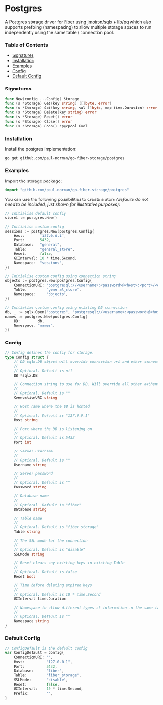 # Postgres

A Postgres storage driver for [Fiber](https://gofiber.io/) using [jmoiron/sqlx](https://jmoiron.github.io/sqlx/) + [lib/pq](https://github.com/lib/pq) which also supports prefixing (namespacing) to allow multiple storage spaces to run independently using the same table / connection pool.

### Table of Contents

- [Signatures](#signatures)
- [Installation](#installation)
- [Examples](#examples)
- [Config](#config)
- [Default Config](#default-config)

### Signatures

```go
func New(config ...Config) Storage
func (s *Storage) Get(key string) ([]byte, error)
func (s *Storage) Set(key string, val []byte, exp time.Duration) error
func (s *Storage) Delete(key string) error
func (s *Storage) Reset() error
func (s *Storage) Close() error
func (s *Storage) Conn() *pgxpool.Pool
```

### Installation

Install the postgres implementation:

```bash
go get github.com/paul-norman/go-fiber-storage/postgres
```

### Examples

Import the storage package:

```go
import "github.com/paul-norman/go-fiber-storage/postgres"
```

You can use the following possibilities to create a store *(defaults do not need to be included, just shown for illustrative purposes)*:

```go
// Initialise default config
store1 := postgres.New()

// Initialise custom config
sessions := postgres.New(postgres.Config{
	Host:       "127.0.0.1",
	Port:       5432,
	Database:   "general",
	Table:      "general_store",
	Reset:      false,
	GCInterval: 10 * time.Second,
	Namespace:  "sessions",
})

// Initialise custom config using connection string
objects := postgres.New(postgres.Config{
	ConnectionURI: "postgresql://<username>:<password>@<host>:<port>/<database>"
	Table:         "general_store",
	Namespace:     "objects",
})

// Initialise custom config using existing DB connection
db, _ := sqlx.Open("postgres", "postgresql://<username>:<password>@<host>:<port>/<database>")
names := postgres.New(postgres.Config{
	DB:        db,
	Namespace: "names",
})
```

### Config

```go
// Config defines the config for storage.
type Config struct {
	// DB sqlx.DB object will override connection uri and other connection fields
	//
	// Optional. Default is nil
	DB *sqlx.DB

	// Connection string to use for DB. Will override all other authentication values if used
	//
	// Optional. Default is ""
	ConnectionURI string

	// Host name where the DB is hosted
	//
	// Optional. Default is "127.0.0.1"
	Host string

	// Port where the DB is listening on
	//
	// Optional. Default is 5432
	Port int

	// Server username
	//
	// Optional. Default is ""
	Username string

	// Server password
	//
	// Optional. Default is ""
	Password string

	// Database name
	//
	// Optional. Default is "fiber"
	Database string

	// Table name
	//
	// Optional. Default is "fiber_storage"
	Table string

	// The SSL mode for the connection
	//
	// Optional. Default is "disable"
	SSLMode string

	// Reset clears any existing keys in existing Table
	//
	// Optional. Default is false
	Reset bool

	// Time before deleting expired keys
	//
	// Optional. Default is 10 * time.Second
	GCInterval time.Duration

	// Namespace to allow different types of information in the same table
	//
	// Optional. Default is ""
	Namespace string
}
```

### Default Config
```go
// ConfigDefault is the default config
var ConfigDefault = Config{
	ConnectionURI: "",
	Host:          "127.0.0.1",
	Port:          5432,
	Database:      "fiber",
	Table:         "fiber_storage",
	SSLMode:       "disable",
	Reset:         false,
	GCInterval:    10 * time.Second,
	Prefix:        "",
}
```
